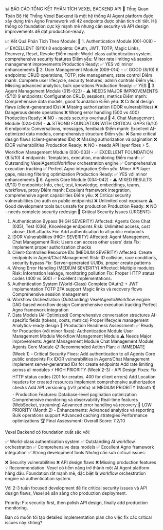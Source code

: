 📊 BÁO CÁO TỔNG KẾT PHÂN TÍCH VEXEL BACKEND API
🎯 Tổng Quan Toàn Bộ Hệ Thống
Vexel Backend là một hệ thống AI Agent platform được xây dựng trên Agno Framework với 42 endpoints được phân tích chi tiết. Hệ thống có foundation cực kỳ mạnh mẽ nhưng cần security và API design improvements để đạt production-ready.

📈 Kết Quả Phân Tích Theo Module:
🔐 1. Authentication Module (001-008) - ✅ EXCELLENT (9/10)
8 endpoints: OAuth, JWT, TOTP, Magic Links, Recovery, Reset, Revoke
Điểm mạnh: World-class authentication system, comprehensive security features
Điểm yếu: Minor rate limiting và session management improvements
Production Ready: ✅ YES với minor enhancements
👥 2. User Management Module (009-014) - ✅ GOOD (8/10)
6 endpoints: CRUD operations, TOTP, role management, state control
Điểm mạnh: Complete user lifecycle, security features, admin controls
Điểm yếu: Missing advanced analytics, bulk operations
Production Ready: ✅ YES
🤖 3. Agent Management Module (015-023) - ⚠️ NEEDS MAJOR IMPROVEMENTS (5/10)
9 endpoints: Configuration CRUD, sessions, metrics
Điểm mạnh: Comprehensive data models, good foundation
Điểm yếu:
❌ Critical design flaws (client-generated IDs)
❌ Missing authorization (IDOR vulnerabilities)
❌ Dangerous delete operations
❌ Wrong error handling (500 vs 400)
Production Ready: ❌ NO - needs security overhaul
💬 4. Chat Management Module (024-029) - ⚠️ STRONG FOUNDATION WITH CRITICAL GAPS (6/10)
6 endpoints: Conversations, messages, feedback
Điểm mạnh: Excellent AI-optimized data models, comprehensive structure
Điểm yếu:
❌ Same critical design flaws (client-generated IDs)
❌ Missing authorization và pagination
❌ IDOR vulnerabilities
Production Ready: ❌ NO - needs API layer fixes
⚡ 5. Workflow Management Module (030-033) - ✅ EXCELLENT FOUNDATION (8.5/10)
4 endpoints: Templates, execution, monitoring
Điểm mạnh:
✅ Outstanding VexelAgenticWorkflow orchestration engine
✅ Comprehensive execution tracking
✅ Perfect Agno integration
Điểm yếu: Minor API layer gaps, missing filtering optimization
Production Ready: ✅ YES với minor enhancements
🧠 6. Agents Core Module (034-042) - ⚠️ MIXED RESULTS (6/10)
9 endpoints: Info, chat, test, knowledge, embeddings, teams, workflows, proxy
Điểm mạnh: Excellent framework integration, comprehensive agent capabilities
Điểm yếu:
❌ Critical security vulnerabilities (no auth on public endpoints)
❌ Unlimited cost exposure
⚠️ Good development tools but unsafe for production
Production Ready: ❌ NO - needs complete security redesign
🚨 Critical Security Issues (URGENT):
1. Authentication Bypass (HIGH SEVERITY)
Affected: Agents Core Chat (035), Test (036), Knowledge endpoints
Risk: Unlimited access, cost abuse, DoS attacks
Fix: Add authentication to all public endpoints
2. IDOR Vulnerabilities (HIGH SEVERITY)
Affected: Agent Management, Chat Management
Risk: Users can access other users' data
Fix: Implement proper authorization checks
3. Client-Controlled Resource IDs (MEDIUM SEVERITY)
Affected: Create endpoints in Agent/Chat Management
Risk: ID collision, race conditions, security bypass
Fix: Server-generated UUIDs, proper create patterns
4. Wrong Error Handling (MEDIUM SEVERITY)
Affected: Multiple modules
Risk: Information leakage, monitoring pollution
Fix: Proper HTTP status codes (400 vs 500)
✅ Excellent Implementations:
1. Authentication System (World-Class)
Complete OAuth2 + JWT implementation
TOTP 2FA support
Magic links và recovery flows
Comprehensive session management
2. Workflow Orchestration (Outstanding)
VexelAgenticWorkflow engine
DAG-based workflow design
Comprehensive execution tracking
Perfect Agno framework integration
3. Data Models (AI-Optimized)
Comprehensive conversation structures
AI-specific fields (tokens, costs, metrics)
Proper lifecycle management
Analytics-ready design
🎯 Production Readiness Assessment:
✅ Ready for Production (với minor fixes):
Authentication Module
User Management Module
Workflow Management Module
⚠️ Needs Major Improvements:
Agent Management Module
Chat Management Module
Agents Core Module
📋 Recommended Action Plan:
🔥 IMMEDIATE (Week 1) - Critical Security Fixes:
Add authentication to all Agents Core public endpoints
Fix IDOR vulnerabilities in Agent/Chat Management
Implement server-generated IDs for create endpoints
Add rate limiting across all modules
⚡ HIGH PRIORITY (Week 2-3) - API Design Fixes:
Fix HTTP status codes (201 for creates, 400 for client errors)
Add Location headers for created resources
Implement comprehensive authorization checks
Add API versioning (/v1/ prefix)
📊 MEDIUM PRIORITY (Month 1) - Production Features:
Database-level pagination optimization
Comprehensive monitoring và observability
Real-time features (WebSocket, streaming)
Advanced error handling và recovery
🔧 LOW PRIORITY (Month 2) - Enhancements:
Advanced analytics và reporting
Bulk operations support
Advanced caching strategies
Performance optimizations
🏆 Final Assessment:
Overall Score: 7.2/10

Vexel Backend có foundation xuất sắc với:

✅ World-class authentication system
✅ Outstanding AI workflow orchestration
✅ Comprehensive data models
✅ Excellent Agno framework integration
✅ Strong development tools
Nhưng cần sửa critical issues:

❌ Security vulnerabilities
❌ API design flaws
❌ Missing production features
💡 Recommendation:
Vexel có tiềm năng trở thành một AI Agent platform hàng đầu. Foundation rất mạnh mẽ, đặc biệt là workflow orchestration engine và authentication system.

Với 2-3 tuần focused development để fix critical security issues và API design flaws, Vexel sẽ sẵn sàng cho production deployment.

Priority: Fix security first, then polish API design, finally add production monitoring.

Bạn có muốn tôi tạo detailed implementation plan cho việc fix các critical issues này không?